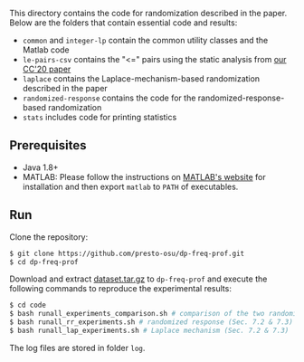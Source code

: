 This directory contains the code for randomization described in the paper. Below are the folders that contain essential code and results:

- `common` and `integer-lp` contain the common utility classes and the Matlab code
- `le-pairs-csv` contains the "<=" pairs using the static analysis from [our CC'20 paper](http://web.cse.ohio-state.edu/presto/pubs/cc20.pdf)
- `laplace` contains the Laplace-mechanism-based randomization described in the paper
- `randomized-response` contains the code for the randomized-response-based randomization
- `stats` includes code for printing statistics

## Prerequisites

- Java 1.8+
- MATLAB: Please follow the instructions on [MATLAB's website](https://www.mathworks.com/products/get-matlab.html) for installation and then export `matlab` to `PATH` of executables.

<!-- ## Install Google OR-Tools

```bash
curl -L https://github.com/google/or-tools/releases/download/v7.6/or-tools_ubuntu-18.04_v7.5.7466.tar.gz --output - | tar --directory tools -zxvf -
``` -->

## Run

Clone the repository:

```bash
$ git clone https://github.com/presto-osu/dp-freq-prof.git
$ cd dp-freq-prof
```

Download and extract [dataset.tar.gz](https://github.com/presto-osu/dp-freq-prof/releases/download/dataset/dataset.tar.gz) to `dp-freq-prof` and execute the following commands to reproduce the experimental results:

```bash
$ cd code
$ bash runall_experiments_comparison.sh # comparison of the two randomizations (Sec. 7.1)
$ bash runall_rr_experiments.sh # randomized response (Sec. 7.2 & 7.3)
$ bash runall_lap_experiments.sh # Laplace mechanism (Sec. 7.2 & 7.3)
```

The log files are stored in folder `log`.

